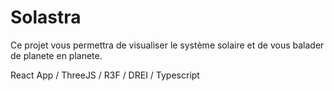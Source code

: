 # Solastra

Ce projet vous permettra de visualiser le système solaire et de vous balader de planete en planete.

React App / ThreeJS / R3F / DREI / Typescript
